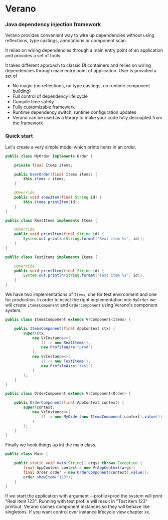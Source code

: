 # Verano
### Java dependency injection framework

Verano provides convenient way to wire up dependencies 
without using reflections, type castings, annotations or component scan. 

It relies on wiring dependencies through a main entry point of an application
and provides a set of tools 

It takes different approach to classic DI containers and relies on
wiring dependencies through main entry point of application.
User is provided a set of  


- No magic (no reflections, no type castings, no runtime component building)
- Full control of dependency life cycle
- Compile time safety
- Fully customizable framework
- Runtime dependency switch, runtime configuration updates
- Verano can be used as a library to make your code fully decoupled from
  the framework

### Quick start

Let's create a very simple model which prints items in an order.
```java
public class MyOrder implements Order {

    private final Items items;

    public UserOrder(final Items items) {
        this.items = items;
    }

    @Override
    public void showItem(final String id) {
        this.items.printItem(id);
    }
}
```
```java
public class RealItems implements Items {

    @Override
    public void printItem(final String id) {
        System.out.println(String.format("Real item %s", id));
    }
}
```
```java
public class TestItems implements Items {

    @Override
    public void printItem(final String id) {
        System.out.println(String.format("Test item %s", id));
    }
}
```
We have two implementations of `Items`, one for test environment and one
for production. In order to inject the right implementation into `MyOrder` we
will create `ItemsComponent` and `OrderComponent` using Verano's component
system.
```java
public class ItemsComponent extends VrComponent<Items> {

    public ItemsComponent(final AppContext ctx) {
        super(ctx,
            new VrInstance<>(
                () -> new RealItems(),
                new ProfileWire("prod")
            ),
            new VrInstance<>(
                () -> new TestItems(),
                new ProfileWire("test")
            )
        );
    }
}
```
```java
public class OrderComponent extends VrComponent<Order> {

    public OrderComponent(final AppContext context) {
        super(context,
            new VrInstance<>(
                () -> new MyOrder(new ItemsComponent(context).value())
            )
        );
    }
}
```
Finally we hook things up int the main class.
```java
public class Main {

    public static void main(String[] args) throws Exception {
        final AppContext context = new VrAppContext(args);
        final Order order = new OrderComponent(context).value();
        order.showItem("123");
    }
}
```
If we start the application with argument --profile=prod the system
will print "Real item 123". Running with test profile will result in 
"Test item 123" printout. Verano caches component instances so they will behave
like singletons. If you want control over instance lifecycle view chapter xx.  
